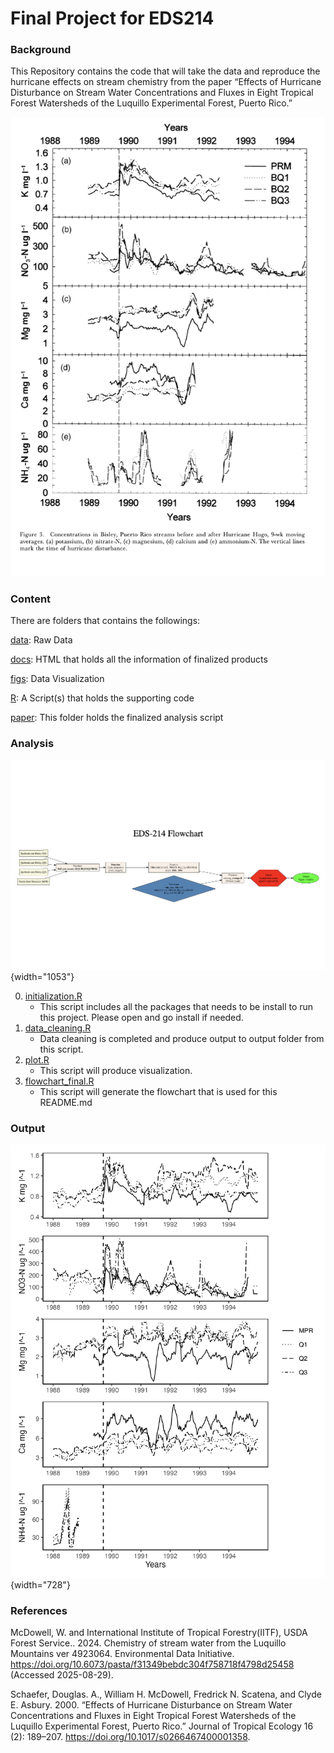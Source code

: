 # Final Project for EDS214

### Background

This Repository contains the code that will take the data and reproduce the hurricane effects on stream chemistry from the paper “Effects of Hurricane Disturbance on Stream Water Concentrations and Fluxes in Eight Tropical Forest Watersheds of the Luquillo Experimental Forest, Puerto Rico.”

![](figs/original_figure.png)

### Content

There are folders that contains the followings:

[data](https://github.com/jwonyk/EDS214-Schaefer-jwonyk/tree/main/data/raw): Raw Data

[docs](https://github.com/jwonyk/EDS214-Schaefer-jwonyk/tree/main/docs): HTML that holds all the information of finalized products

[figs](https://github.com/jwonyk/EDS214-Schaefer-jwonyk/tree/main/figs): Data Visualization

[R](https://github.com/jwonyk/EDS214-Schaefer-jwonyk/tree/main/R): A Script(s) that holds the supporting code

[paper](https://github.com/jwonyk/EDS214-Schaefer-jwonyk/tree/main/paper): This folder holds the finalized analysis script

### Analysis

![](figs/flowchart_final.png){width="1053"}

0.  [initialization.R](https://github.com/jwonyk/EDS214-Schaefer-jwonyk/blob/main/00_Initialization.R)
    -   This script includes all the packages that needs to be install to run this project. Please open and go install if needed.
1.  [data_cleaning.R](https://github.com/jwonyk/EDS214-Schaefer-jwonyk/blob/main/01_data_cleaning.R)
    -   Data cleaning is completed and produce output to output folder from this script.
2.  [plot.R](https://github.com/jwonyk/EDS214-Schaefer-jwonyk/blob/main/02_plot.R)
    -   This script will produce visualization.
3.  [flowchart_final.R](https://github.com/jwonyk/EDS214-Schaefer-jwonyk/blob/main/03_flowchart_final.R)
    -   This script will generate the flowchart that is used for this README.md

### Output

![Figure 3 Replica](figs/fig3_replica.png){width="728"}

### References

McDowell, W. and International Institute of Tropical Forestry(IITF), USDA Forest Service.. 2024. Chemistry of stream water from the Luquillo Mountains ver 4923064. Environmental Data Initiative. <https://doi.org/10.6073/pasta/f31349bebdc304f758718f4798d25458> (Accessed 2025-08-29).

Schaefer, Douglas. A., William H. McDowell, Fredrick N. Scatena, and Clyde E. Asbury. 2000. “Effects of Hurricane Disturbance on Stream Water Concentrations and Fluxes in Eight Tropical Forest Watersheds of the Luquillo Experimental Forest, Puerto Rico.” Journal of Tropical Ecology 16 (2): 189–207. <https://doi.org/10.1017/s0266467400001358>.
